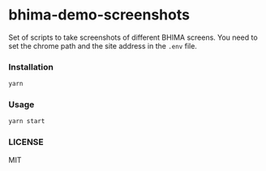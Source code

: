 # bhima-demo-screenshots
Set of scripts to take screenshots of different BHIMA screens.  You need to set the chrome path
and the site address in the `.env` file.

### Installation
```sh
yarn
```

### Usage
```sh
yarn start
```

### LICENSE
MIT
